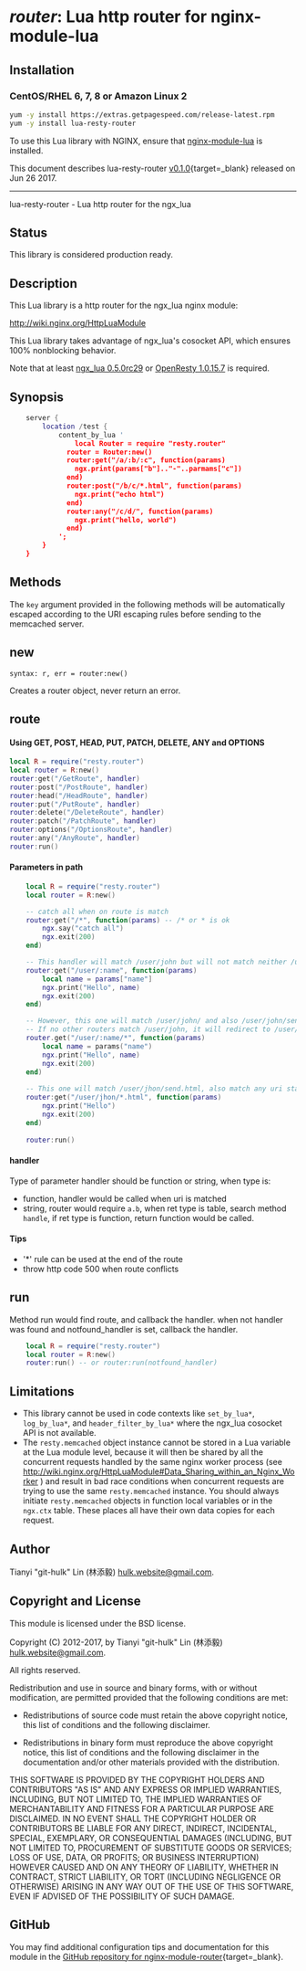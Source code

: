 # *router*: Lua http router for nginx-module-lua


## Installation

### CentOS/RHEL 6, 7, 8 or Amazon Linux 2

```bash
yum -y install https://extras.getpagespeed.com/release-latest.rpm
yum -y install lua-resty-router
```


To use this Lua library with NGINX, ensure that [nginx-module-lua](../modules/lua.md) is installed.

This document describes lua-resty-router [v0.1.0](https://github.com/git-hulk/lua-resty-router/releases/tag/v0.1.0){target=_blank} 
released on Jun 26 2017.
    
<hr />

lua-resty-router - Lua http router for the ngx_lua

## Status

This library is considered production ready.

## Description

This Lua library is a http router for the ngx_lua nginx module:

http://wiki.nginx.org/HttpLuaModule

This Lua library takes advantage of ngx_lua's cosocket API, which ensures
100% nonblocking behavior.

Note that at least [ngx_lua 0.5.0rc29](https://github.com/chaoslawful/lua-nginx-module/tags) or [OpenResty 1.0.15.7](http://openresty.org/#Download) is required.

## Synopsis

```lua
    server {
        location /test {
            content_by_lua '
                local Router = require "resty.router"
              router = Router:new()
              router:get("/a/:b/:c", function(params)
                ngx.print(params["b"].."-"..parmams["c"])
              end)
              router:post("/b/c/*.html", function(params)
                ngx.print("echo html")
              end)
              router:any("/c/d/", function(params)
                ngx.print("hello, world")
              end)
            ';
        }
    }
```

## Methods

The `key` argument provided in the following methods will be automatically escaped according to the URI escaping rules before sending to the memcached server.

## new
`syntax: r, err = router:new()`

Creates a router object, never return an error.

## route
#### Using GET, POST, HEAD, PUT, PATCH, DELETE, ANY and OPTIONS

```lua
local R = require("resty.router")
local router = R:new()
router:get("/GetRoute", handler)
router:post("/PostRoute", handler)
router:head("/HeadRoute", handler)
router:put("/PutRoute", handler)
router:delete("/DeleteRoute", handler)
router:patch("/PatchRoute", handler)
router:options("/OptionsRoute", handler)
router:any("/AnyRoute", handler)
router:run()
```

#### Parameters in path

```lua
    local R = require("resty.router")
    local router = R:new()

    -- catch all when on route is match
    router:get("/*", function(params) -- /* or * is ok
        ngx.say("catch all") 
        ngx.exit(200)
    end)

    -- This handler will match /user/john but will not match neither /user/ or /user
    router:get("/user/:name", function(params)
        local name = params["name"]
        ngx.print("Hello", name)
        ngx.exit(200)
    end)

    -- However, this one will match /user/john/ and also /user/john/send
    -- If no other routers match /user/john, it will redirect to /user/john/
    router.get("/user/:name/*", function(params)
        local name = params("name")
        ngx.print("Hello", name)
        ngx.exit(200)
    end)
    
    -- This one will match /user/jhon/send.html, also match any uri start with /user/jhon/ and end with .html
    router:get("/user/jhon/*.html", function(params)
        ngx.print("Hello")
        ngx.exit(200)
    end)
    
    router:run()
```

#### handler

Type of parameter handler should be function or string, when type is:

* function, handler would be called when uri is matched
* string, router would require `a.b`, when ret type is table, search method `handle`, if ret type is function, return function would be called.

#### Tips

* '*' rule can be used at the end of the route
* throw http code 500 when route conflicts

## run

Method run would find route, and callback the handler. when not handler was found and notfound_handler is set, callback the handler.


```lua
    local R = require("resty.router")
    local router = R:new()
    router:run() -- or router:run(notfound_handler)
``` 


## Limitations

* This library cannot be used in code contexts like `set_by_lua*`, `log_by_lua*`, and
`header_filter_by_lua*` where the ngx\_lua cosocket API is not available.
* The `resty.memcached` object instance cannot be stored in a Lua variable at the Lua module level,
because it will then be shared by all the concurrent requests handled by the same nginx
 worker process (see
http://wiki.nginx.org/HttpLuaModule#Data_Sharing_within_an_Nginx_Worker ) and
result in bad race conditions when concurrent requests are trying to use the same `resty.memcached` instance.
You should always initiate `resty.memcached` objects in function local
variables or in the `ngx.ctx` table. These places all have their own data copies for
each request.


## Author

Tianyi "git-hulk" Lin (林添毅) <hulk.website@gmail.com>.


## Copyright and License

This module is licensed under the BSD license.

Copyright (C) 2012-2017, by Tianyi "git-hulk" Lin (林添毅) <hulk.website@gmail.com>.

All rights reserved.

Redistribution and use in source and binary forms, with or without modification, are permitted provided that the following conditions are met:

* Redistributions of source code must retain the above copyright notice, this list of conditions and the following disclaimer.

* Redistributions in binary form must reproduce the above copyright notice, this list of conditions and the following disclaimer in the documentation and/or other materials provided with the distribution.

THIS SOFTWARE IS PROVIDED BY THE COPYRIGHT HOLDERS AND CONTRIBUTORS "AS IS" AND ANY EXPRESS OR IMPLIED WARRANTIES, INCLUDING, BUT NOT LIMITED TO, THE IMPLIED WARRANTIES OF MERCHANTABILITY AND FITNESS FOR A PARTICULAR PURPOSE ARE DISCLAIMED. IN NO EVENT SHALL THE COPYRIGHT HOLDER OR CONTRIBUTORS BE LIABLE FOR ANY DIRECT, INDIRECT, INCIDENTAL, SPECIAL, EXEMPLARY, OR CONSEQUENTIAL DAMAGES (INCLUDING, BUT NOT LIMITED TO, PROCUREMENT OF SUBSTITUTE GOODS OR SERVICES; LOSS OF USE, DATA, OR PROFITS; OR BUSINESS INTERRUPTION) HOWEVER CAUSED AND ON ANY THEORY OF LIABILITY, WHETHER IN CONTRACT, STRICT LIABILITY, OR TORT (INCLUDING NEGLIGENCE OR OTHERWISE) ARISING IN ANY WAY OUT OF THE USE OF THIS SOFTWARE, EVEN IF ADVISED OF THE POSSIBILITY OF SUCH DAMAGE.


## GitHub

You may find additional configuration tips and documentation for this module in the [GitHub repository for 
nginx-module-router](https://github.com/git-hulk/lua-resty-router){target=_blank}.